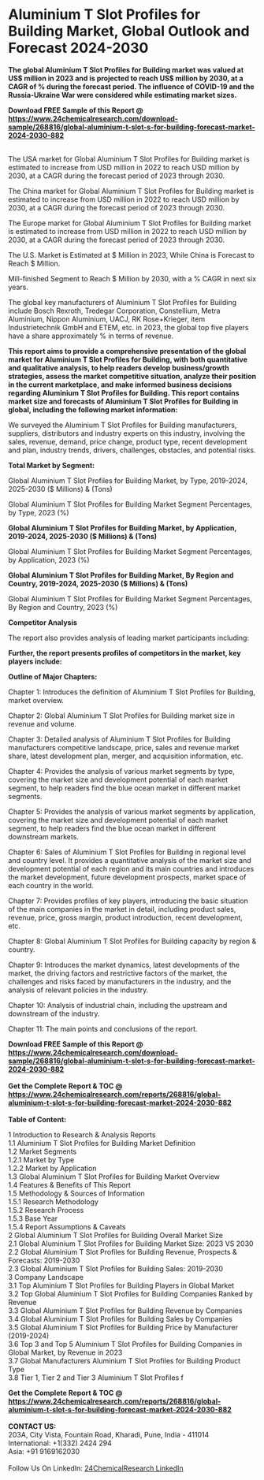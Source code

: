 <h1>Aluminium T Slot Profiles for Building Market, Global Outlook and Forecast 2024-2030</h1><p><strong>The global Aluminium T Slot Profiles for Building market was valued at US$ million in 2023 and is projected to reach US$ million by 2030, at a CAGR of % during the forecast period. The influence of COVID-19 and the Russia-Ukraine War were considered while estimating market sizes.</strong></p><p>
</p><p></p><div><b>Download FREE Sample of this Report @ 
            <a href="https://www.24chemicalresearch.com/download-sample/268816/global-aluminium-t-slot-s-for-building-forecast-market-2024-2030-882">
            https://www.24chemicalresearch.com/download-sample/268816/global-aluminium-t-slot-s-for-building-forecast-market-2024-2030-882</a></b></div><br><p>
</p><p>The USA market for Global Aluminium T Slot Profiles for Building market is estimated to increase from USD million in 2022 to reach USD million by 2030, at a CAGR during the forecast period of 2023 through 2030.</p><p>
</p><p>The China market for Global Aluminium T Slot Profiles for Building market is estimated to increase from USD million in 2022 to reach USD million by 2030, at a CAGR during the forecast period of 2023 through 2030.</p><p>
</p><p>The Europe market for Global Aluminium T Slot Profiles for Building market is estimated to increase from USD million in 2022 to reach USD million by 2030, at a CAGR during the forecast period of 2023 through 2030.</p><p>
</p><p>The U.S. Market is Estimated at $ Million in 2023, While China is Forecast to Reach $ Million.</p><p>
Mill-finished Segment to Reach $ Million by 2030, with a % CAGR in next six years.</p><p>
The global key manufacturers of Aluminium T Slot Profiles for Building include Bosch Rexroth, Tredegar Corporation, Constellium, Metra Aluminium, Nippon Aluminium, UACJ, RK Rose+Krieger, item Industrietechnik GmbH and ETEM, etc. in 2023, the global top five players have a share approximately % in terms of revenue.</p><p>
<strong>This report aims to provide a comprehensive presentation of the global market for Aluminium T Slot Profiles for Building, with both quantitative and qualitative analysis, to help readers develop business/growth strategies, assess the market competitive situation, analyze their position in the current marketplace, and make informed business decisions regarding Aluminium T Slot Profiles for Building. This report contains market size and forecasts of Aluminium T Slot Profiles for Building in global, including the following market information:</strong></p><p>
</p><p>
</p><p>We surveyed the Aluminium T Slot Profiles for Building manufacturers, suppliers, distributors and industry experts on this industry, involving the sales, revenue, demand, price change, product type, recent development and plan, industry trends, drivers, challenges, obstacles, and potential risks.</p><p>
<strong>Total Market by Segment:</strong></p><p>
Global Aluminium T Slot Profiles for Building Market, by Type, 2019-2024, 2025-2030 ($ Millions) &amp; (Tons)</p><p>
Global Aluminium T Slot Profiles for Building Market Segment Percentages, by Type, 2023 (%)</p><p>
</p><p>
</p><p><strong>Global Aluminium T Slot Profiles for Building Market, by Application, 2019-2024, 2025-2030 ($ Millions) &amp; (Tons)</strong></p><p>
Global Aluminium T Slot Profiles for Building Market Segment Percentages, by Application, 2023 (%)</p><p>
</p><p>
</p><p><strong>Global Aluminium T Slot Profiles for Building Market, By Region and Country, 2019-2024, 2025-2030 ($ Millions) &amp; (Tons)</strong></p><p>
Global Aluminium T Slot Profiles for Building Market Segment Percentages, By Region and Country, 2023 (%)</p><p>
</p><p>
</p><p></p><p>
</p><p><strong>Competitor Analysis</strong></p><p>
The report also provides analysis of leading market participants including:</p><p>
</p><p>
</p><p><strong>Further, the report presents profiles of competitors in the market, key players include:</strong></p><p>
</p><p>
</p><p><strong>Outline of Major Chapters:</strong></p><p>
Chapter 1: Introduces the definition of Aluminium T Slot Profiles for Building, market overview.</p><p>
Chapter 2: Global Aluminium T Slot Profiles for Building market size in revenue and volume.</p><p>
Chapter 3: Detailed analysis of Aluminium T Slot Profiles for Building manufacturers competitive landscape, price, sales and revenue market share, latest development plan, merger, and acquisition information, etc.</p><p>
Chapter 4: Provides the analysis of various market segments by type, covering the market size and development potential of each market segment, to help readers find the blue ocean market in different market segments.</p><p>
Chapter 5: Provides the analysis of various market segments by application, covering the market size and development potential of each market segment, to help readers find the blue ocean market in different downstream markets.</p><p>
Chapter 6: Sales of Aluminium T Slot Profiles for Building in regional level and country level. It provides a quantitative analysis of the market size and development potential of each region and its main countries and introduces the market development, future development prospects, market space of each country in the world.</p><p>
Chapter 7: Provides profiles of key players, introducing the basic situation of the main companies in the market in detail, including product sales, revenue, price, gross margin, product introduction, recent development, etc.</p><p>
Chapter 8: Global Aluminium T Slot Profiles for Building capacity by region &amp; country.</p><p>
Chapter 9: Introduces the market dynamics, latest developments of the market, the driving factors and restrictive factors of the market, the challenges and risks faced by manufacturers in the industry, and the analysis of relevant policies in the industry.</p><p>
Chapter 10: Analysis of industrial chain, including the upstream and downstream of the industry.</p><p>
Chapter 11: The main points and conclusions of the report.</p><div><b>Download FREE Sample of this Report @ 
            <a href="https://www.24chemicalresearch.com/download-sample/268816/global-aluminium-t-slot-s-for-building-forecast-market-2024-2030-882">
            https://www.24chemicalresearch.com/download-sample/268816/global-aluminium-t-slot-s-for-building-forecast-market-2024-2030-882</a></b></div><br><div><b>Get the Complete Report & TOC @ 
            <a href="https://www.24chemicalresearch.com/reports/268816/global-aluminium-t-slot-s-for-building-forecast-market-2024-2030-882">
            https://www.24chemicalresearch.com/reports/268816/global-aluminium-t-slot-s-for-building-forecast-market-2024-2030-882</a></b></div><br>
            <b>Table of Content:</b><p>1 Introduction to Research & Analysis Reports<br />
    1.1 Aluminium T Slot Profiles for Building Market Definition<br />
    1.2 Market Segments<br />
        1.2.1 Market by Type<br />
        1.2.2 Market by Application<br />
    1.3 Global Aluminium T Slot Profiles for Building Market Overview<br />
    1.4 Features & Benefits of This Report<br />
    1.5 Methodology & Sources of Information<br />
        1.5.1 Research Methodology<br />
        1.5.2 Research Process<br />
        1.5.3 Base Year<br />
        1.5.4 Report Assumptions & Caveats<br />
2 Global Aluminium T Slot Profiles for Building Overall Market Size<br />
    2.1 Global Aluminium T Slot Profiles for Building Market Size: 2023 VS 2030<br />
    2.2 Global Aluminium T Slot Profiles for Building Revenue, Prospects & Forecasts: 2019-2030<br />
    2.3 Global Aluminium T Slot Profiles for Building Sales: 2019-2030<br />
3 Company Landscape<br />
    3.1 Top Aluminium T Slot Profiles for Building Players in Global Market<br />
    3.2 Top Global Aluminium T Slot Profiles for Building Companies Ranked by Revenue<br />
    3.3 Global Aluminium T Slot Profiles for Building Revenue by Companies<br />
    3.4 Global Aluminium T Slot Profiles for Building Sales by Companies<br />
    3.5 Global Aluminium T Slot Profiles for Building Price by Manufacturer (2019-2024)<br />
    3.6 Top 3 and Top 5 Aluminium T Slot Profiles for Building Companies in Global Market, by Revenue in 2023<br />
    3.7 Global Manufacturers Aluminium T Slot Profiles for Building Product Type<br />
    3.8 Tier 1, Tier 2 and Tier 3 Aluminium T Slot Profiles f</p><div><b>Get the Complete Report & TOC @ 
            <a href="https://www.24chemicalresearch.com/reports/268816/global-aluminium-t-slot-s-for-building-forecast-market-2024-2030-882">
            https://www.24chemicalresearch.com/reports/268816/global-aluminium-t-slot-s-for-building-forecast-market-2024-2030-882</a></b></div><br><b>CONTACT US:</b><br>
            203A, City Vista, Fountain Road, Kharadi, Pune, India - 411014<br>
            International: +1(332) 2424 294<br>
            Asia: +91 9169162030 <br><br>
            Follow Us On LinkedIn: <a href="https://www.linkedin.com/company/24chemicalresearch/">24ChemicalResearch LinkedIn</a>